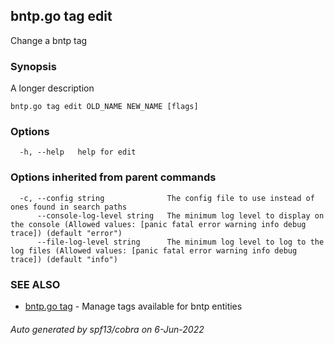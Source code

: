 ## bntp.go tag edit

Change a bntp tag

### Synopsis

A longer description

```
bntp.go tag edit OLD_NAME NEW_NAME [flags]
```

### Options

```
  -h, --help   help for edit
```

### Options inherited from parent commands

```
  -c, --config string              The config file to use instead of ones found in search paths
      --console-log-level string   The minimum log level to display on the console (Allowed values: [panic fatal error warning info debug trace]) (default "error")
      --file-log-level string      The minimum log level to log to the log files (Allowed values: [panic fatal error warning info debug trace]) (default "info")
```

### SEE ALSO

* [bntp.go tag](bntp.go_tag.md)	 - Manage tags available for bntp entities

###### Auto generated by spf13/cobra on 6-Jun-2022
